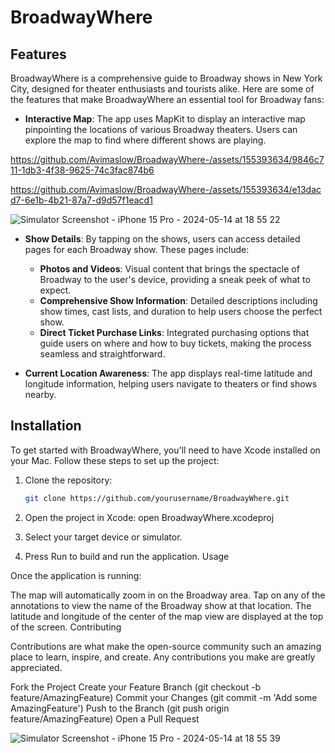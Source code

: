 # BroadwayWhere
## Features

BroadwayWhere is a comprehensive guide to Broadway shows in New York City, designed for theater enthusiasts and tourists alike. Here are some of the features that make BroadwayWhere an essential tool for Broadway fans:

- **Interactive Map**: The app uses MapKit to display an interactive map pinpointing the locations of various Broadway theaters. Users can explore the map to find where different shows are playing.

https://github.com/Avimaslow/BroadwayWhere-/assets/155393634/9846c711-1db3-4f38-9625-74c3fac874b6

https://github.com/Avimaslow/BroadwayWhere-/assets/155393634/e13dacd7-6e1b-4b21-87a7-d9d57f1eacd1

![Simulator Screenshot - iPhone 15 Pro - 2024-05-14 at 18 55 22](https://github.com/Avimaslow/BroadwayWhere-/assets/155393634/e0c71967-d60a-4d48-ab80-53c358e5e912)

- **Show Details**: By tapping on the shows, users can access detailed pages for each Broadway show. These pages include:
  - **Photos and Videos**: Visual content that brings the spectacle of Broadway to the user's device, providing a sneak peek of what to expect.
  - **Comprehensive Show Information**: Detailed descriptions including show times, cast lists, and duration to help users choose the perfect show.
  - **Direct Ticket Purchase Links**: Integrated purchasing options that guide users on where and how to buy tickets, making the process seamless and straightforward.

- **Current Location Awareness**: The app displays real-time latitude and longitude information, helping users navigate to theaters or find shows nearby.

## Installation

To get started with BroadwayWhere, you'll need to have Xcode installed on your Mac. Follow these steps to set up the project:

1. Clone the repository:
   ```bash
   git clone https://github.com/yourusername/BroadwayWhere.git
2. Open the project in Xcode:
open BroadwayWhere.xcodeproj

3. Select your target device or simulator.
4. Press Run to build and run the application.
   Usage

Once the application is running:

The map will automatically zoom in on the Broadway area.
Tap on any of the annotations to view the name of the Broadway show at that location.
The latitude and longitude of the center of the map view are displayed at the top of the screen.
Contributing

Contributions are what make the open-source community such an amazing place to learn, inspire, and create. Any contributions you make are greatly appreciated.

Fork the Project
Create your Feature Branch (git checkout -b feature/AmazingFeature)
Commit your Changes (git commit -m 'Add some AmazingFeature')
Push to the Branch (git push origin feature/AmazingFeature)
Open a Pull Request


![Simulator Screenshot - iPhone 15 Pro - 2024-05-14 at 18 55 39](https://github.com/Avimaslow/BroadwayWhere-/assets/155393634/485739a1-bd2b-40a7-90ee-987babd7f3e5)


